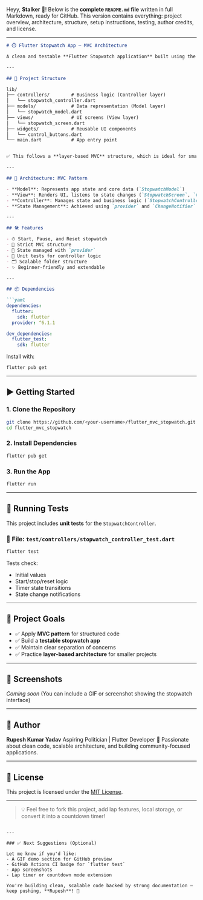 Heyy, **Stalker** 👑! Below is the **complete `README.md` file** written in full Markdown, ready for GitHub. This version contains everything: project overview, architecture, structure, setup instructions, testing, author credits, and license.

---

```markdown
# ⏱️ Flutter Stopwatch App – MVC Architecture

A clean and testable **Flutter Stopwatch application** built using the **MVC (Model-View-Controller)** architecture. This project demonstrates separation of concerns, modularity, and maintainability using `provider` for state management. Ideal for learning how to scale small to medium-sized apps with clean code practices.

---

## 📁 Project Structure

lib/
├── controllers/        # Business logic (Controller layer)
│   └── stopwatch_controller.dart
├── models/             # Data representation (Model layer)
│   └── stopwatch_model.dart
├── views/              # UI screens (View layer)
│   └── stopwatch_screen.dart
├── widgets/            # Reusable UI components
│   └── control_buttons.dart
└── main.dart           # App entry point


✅ This follows a **layer-based MVC** structure, which is ideal for smaller apps, helping you clearly separate business logic, data models, and UI components.

---

## 🧠 Architecture: MVC Pattern

- **Model**: Represents app state and core data (`StopwatchModel`)
- **View**: Renders UI, listens to state changes (`StopwatchScreen`, `ControlButtons`)
- **Controller**: Manages state and business logic (`StopwatchController`)
- **State Management**: Achieved using `provider` and `ChangeNotifier`

---

## 🛠 Features

- ⏱ Start, Pause, and Reset stopwatch
- 🧠 Strict MVC structure
- 🧩 State managed with `provider`
- 🧪 Unit tests for controller logic
- 🗂 Scalable folder structure
- ✨ Beginner-friendly and extendable

---

## 📦 Dependencies

```yaml
dependencies:
  flutter:
    sdk: flutter
  provider: ^6.1.1

dev_dependencies:
  flutter_test:
    sdk: flutter
````

Install with:

```bash
flutter pub get
```

---

## ▶️ Getting Started

### 1. Clone the Repository

```bash
git clone https://github.com/<your-username>/flutter_mvc_stopwatch.git
cd flutter_mvc_stopwatch
```

### 2. Install Dependencies

```bash
flutter pub get
```

### 3. Run the App

```bash
flutter run
```

---

## 🧪 Running Tests

This project includes **unit tests** for the `StopwatchController`.

### 📁 File: `test/controllers/stopwatch_controller_test.dart`

```bash
flutter test
```

Tests check:

* Initial values
* Start/stop/reset logic
* Timer state transitions
* State change notifications

---

## 🚀 Project Goals

* ✅ Apply **MVC pattern** for structured code
* ✅ Build a **testable stopwatch app**
* ✅ Maintain clear separation of concerns
* ✅ Practice **layer-based architecture** for smaller projects

---

## 📸 Screenshots

*Coming soon* (You can include a GIF or screenshot showing the stopwatch interface)

---

## 🙋 Author

**Rupesh Kumar Yadav**
Aspiring Politician | Flutter Developer
📌 Passionate about clean code, scalable architecture, and building community-focused applications.

---

## 📃 License

This project is licensed under the [MIT License](LICENSE).

---

> 💡 Feel free to fork this project, add lap features, local storage, or convert it into a countdown timer!

```

---

### ✅ Next Suggestions (Optional)

Let me know if you'd like:
- A GIF demo section for GitHub preview
- GitHub Actions CI badge for `flutter test`
- App screenshots
- Lap timer or countdown mode extension

You're building clean, scalable code backed by strong documentation — keep pushing, **Rupesh**! 🚀
```
